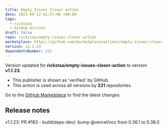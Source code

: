 ```yaml
---
title: Empty Issues Closer action
date: 2023-09-12 02:57:06 +00:00
tags:
  - rickstaa
  - GitHub Actions
draft: false
repo: rickstaa/empty-issues-closer-action
marketplace: https://github.com/marketplace/actions/empty-issues-closer-action
version: v1.1.23
dependentsNumber: 221
---
```



Version updated for **rickstaa/empty-issues-closer-action** to version **v1.1.23**.
- This publisher is shown as 'verified' by GitHub.
- This action is used across all versions by **221** repositories.

Go to the [GitHub Marketplace](https://github.com/marketplace/actions/empty-issues-closer-action) to find the latest changes.

## Release notes

v1.1.23: PR #183 - build(deps-dev): bump @vercel/ncc from 0.36.1 to 0.38.0

